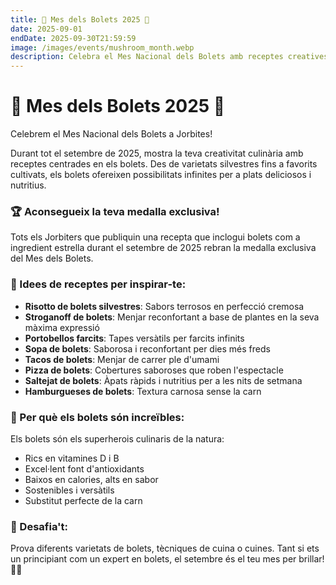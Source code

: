```yaml
---
title: 🍄 Mes dels Bolets 2025 🍄
date: 2025-09-01
endDate: 2025-09-30T21:59:59
image: /images/events/mushroom_month.webp
description: Celebra el Mes Nacional dels Bolets amb receptes creatives de bolets
---
```


# 🍄 Mes dels Bolets 2025 🍄

Celebrem el Mes Nacional dels Bolets a Jorbites!

Durant tot el setembre de 2025, mostra la teva creativitat culinària amb receptes centrades en els bolets. Des de varietats silvestres fins a favorits cultivats, els bolets ofereixen possibilitats infinites per a plats deliciosos i nutritius.

### 🏆 Aconsegueix la teva medalla exclusiva!

Tots els Jorbiters que publiquin una recepta que inclogui bolets com a ingredient estrella durant el setembre de 2025 rebran la medalla exclusiva del Mes dels Bolets.

### 🍄 Idees de receptes per inspirar-te:

- **Risotto de bolets silvestres**: Sabors terrosos en perfecció cremosa
- **Stroganoff de bolets**: Menjar reconfortant a base de plantes en la seva màxima expressió
- **Portobellos farcits**: Tapes versàtils per farcits infinits
- **Sopa de bolets**: Saborosa i reconfortant per dies més freds
- **Tacos de bolets**: Menjar de carrer ple d'umami
- **Pizza de bolets**: Cobertures saboroses que roben l'espectacle
- **Saltejat de bolets**: Àpats ràpids i nutritius per a les nits de setmana
- **Hamburgueses de bolets**: Textura carnosa sense la carn

### 🌟 Per què els bolets són increïbles:

Els bolets són els superherois culinaris de la natura:
- Rics en vitamines D i B
- Excel·lent font d'antioxidants
- Baixos en calories, alts en sabor
- Sostenibles i versàtils
- Substitut perfecte de la carn

### 🎯 Desafia't:

Prova diferents varietats de bolets, tècniques de cuina o cuines. Tant si ets un principiant com un expert en bolets, el setembre és el teu mes per brillar! 🍄✨
